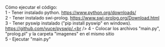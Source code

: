Cómo ejecutar el código: <br />
1 - Tener instalado python. https://www.python.org/downloads/ <br />
2 - Tener instalado swi-prolog. https://www.swi-prolog.org/Download.html <br /> 
3 - Tener pyswip instalado ("pip install pyswip" en windows). https://github.com/yuce/pyswip/.<br />
4 - Colocar los archivos "main.py", "prolog.pl" y la carpeta "imagenes" en el mismo sitio <br />
5 - Ejecutar "main.py" <br />
